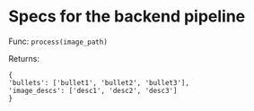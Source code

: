 # Specs for the backend pipeline

Func: `process(image_path)`

Returns:
```
{
'bullets': ['bullet1', 'bullet2', 'bullet3'],
'image_descs': ['desc1', 'desc2', 'desc3']
}
```
